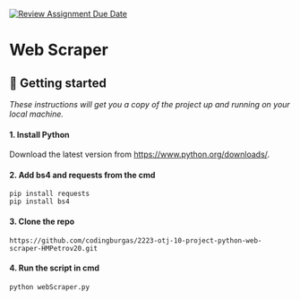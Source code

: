 [![Review Assignment Due Date](https://classroom.github.com/assets/deadline-readme-button-24ddc0f5d75046c5622901739e7c5dd533143b0c8e959d652212380cedb1ea36.svg)](https://classroom.github.com/a/ZTfGFEPa)
# Web Scraper

## 🚀 Getting started<a name="gettingStarted"></a>
*These instructions will get you a copy of the project up and running on your local machine.*

#### 1. Install Python 
Download the latest version from <a>https://www.python.org/downloads/</a>.

#### 2. Add bs4 and requests from the cmd
```
pip install requests
pip install bs4
```
#### 3. Clone the repo
```
https://github.com/codingburgas/2223-otj-10-project-python-web-scraper-HMPetrov20.git
```
#### 4. Run the script in cmd
```
python webScraper.py
```

